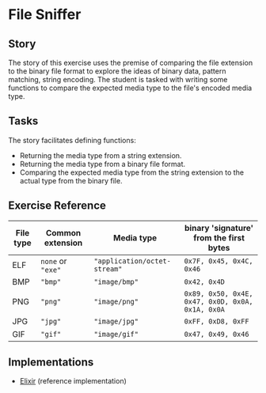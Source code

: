 # File Sniffer

## Story

The story of this exercise uses the premise of comparing the file extension to the binary file format to explore the ideas of binary data, pattern matching, string encoding. The student is tasked with writing some functions to compare the expected media type to the file's encoded media type.

## Tasks

The story facilitates defining functions:

- Returning the media type from a string extension.
- Returning the media type from a binary file format.
- Comparing the expected media type from the string extension to the actual type from the binary file.

## Exercise Reference

| File type | Common extension  | Media type                   | binary 'signature' from the first bytes          |
| --------- | ----------------- | ---------------------------- | ------------------------------------------------ |
| ELF       | `none` or `"exe"` | `"application/octet-stream"` | `0x7F, 0x45, 0x4C, 0x46`                         |
| BMP       | `"bmp"`           | `"image/bmp"`                | `0x42, 0x4D`                                     |
| PNG       | `"png"`           | `"image/png"`                | `0x89, 0x50, 0x4E, 0x47, 0x0D, 0x0A, 0x1A, 0x0A` |
| JPG       | `"jpg"`           | `"image/jpg"`                | `0xFF, 0xD8, 0xFF`                               |
| GIF       | `"gif"`           | `"image/gif"`                | `0x47, 0x49, 0x46`                               |

## Implementations

- [Elixir][implementation-elixir] (reference implementation)

[implementation-elixir]: ../../languages/elixir/exercises/concept/binary-matching/.docs/instructions.md
